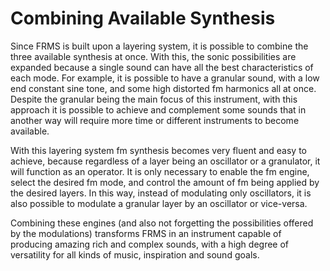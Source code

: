 # Combining Available Synthesis

Since FRMS is built upon a layering system, it is possible to combine the three available synthesis at once. With this, the sonic possibilities are expanded because a single sound can have all the best characteristics of each mode. For example, it is possible to have a granular sound, with a low end constant sine tone, and some high distorted fm harmonics all at once. Despite the granular being the main focus of this instrument, with this approach it is possible to achieve and complement some sounds that in another way will require more time or different instruments to become available.

With this layering system fm synthesis becomes very fluent and easy to achieve, because regardless of a layer being an oscillator or a granulator, it will function as an operator. It is only necessary to enable the fm engine, select the desired fm mode, and control the amount of fm being applied by the desired layers. In this way, instead of modulating only oscillators, it is also possible to modulate a granular layer by an oscillator or vice-versa.

Combining these engines (and also not forgetting the possibilities offered by the modulations) transforms FRMS in an instrument capable of producing amazing rich and complex sounds, with a high degree of versatility for all kinds of music, inspiration and sound goals.
